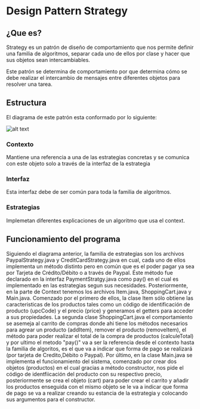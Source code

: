 # Design Pattern Strategy

## ¿Que es?
Strategy es un patrón de diseño de comportamiento que nos permite definir una familia de algoritmos, separar cada uno de ellos por clase y hacer que sus objetos sean intercambiables. 

Este patrón se determina de comportamiento por que determina cómo se debe realizar el intercambio de mensajes entre diferentes objetos para resolver una tarea. 

## Estructura
El diagrama de este patrón esta conformado por lo siguiente: 

![alt text](https://refactoring.guru/images/patterns/diagrams/strategy/structure.png)

### Contexto
Mantiene una referencia a una de las estrategias concretas y se comunica con este objeto solo a través de la interfaz de la estrategia
### Interfaz
Esta interfaz debe de ser común para toda la familia de algoritmos.
### Estrategias
Implemetan diferentes explicaciones de un algoritmo que usa el context. 

## Funcionamiento del programa
Siguiendo el diagrama anterior, la familia de estrategias son los archivos PaypalStrategy.java y CreditCardStrategy.java en cual, cada uno de ellos implementa un método distinto pero en común que es el poder pagar ya sea por Tarjeta de Crédito/Débito o a través de Paypal. Éste método fue declarado en la interfaz PaymentStratgy.java como pay() en el cual es implementado en las estrategias segun sus necesidades. 
Posteriormente, en la parte de Context tenemos los archivos Item.java, ShoppingCart.java y Main.java. Comenzado por el primero de ellos, la clase Item sólo obtiene las caracteristicas de los productos tales como un código de identificación de producto (upcCode) y el precio (price) y generamos el getters para acceder a sus propiedades. 
La segunda clase ShoppingCart.java el comportamiento se asemeja al carrito de compras donde ahi tiene los métodos necesarios para agrear un producto (addItem), remover el producto (removeItem), el método para poder realizar el total de la compra de productos (calculeTotal) y por ultimo el metodo "pay()" va a ser la referencia desde el contexto hasta la familia de algoritos, es el que va a indicar que forma de pago se realizará (por tarjeta de Credito,Débito o Paypal).
Por último, en la clase Main.java se implementa el funcionamiento del sistema, comenzado por crear dos objetos (productos) en el cual gracias a método constructor, nos pide el código de identfiicación del producto con su respectivo precio, posteriormente se crea el objeto (cart) para poder crear el carrito y añadir los productos enseguida con el mismo objeto se le va a indicar que forma de pago se va a realizar creando su estancia de la estrategia y colocando sus argumentos para el constructor.